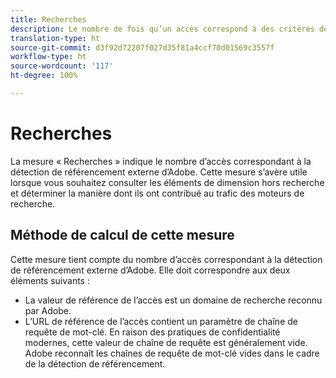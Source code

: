 ```yaml
---
title: Recherches
description: Le nombre de fois qu’un accès correspond à des critères de recherche externes.
translation-type: ht
source-git-commit: d3f92d72207f027d35f81a4ccf70d01569c3557f
workflow-type: ht
source-wordcount: '117'
ht-degree: 100%

---
```



# Recherches

La mesure « Recherches » indique le nombre d’accès correspondant à la détection de référencement externe d’Adobe. Cette mesure s’avère utile lorsque vous souhaitez consulter les éléments de dimension hors recherche et déterminer la manière dont ils ont contribué au trafic des moteurs de recherche.

## Méthode de calcul de cette mesure

Cette mesure tient compte du nombre d’accès correspondant à la détection de référencement externe d’Adobe. Elle doit correspondre aux deux éléments suivants :

* La valeur de référence de l’accès est un domaine de recherche reconnu par Adobe.
* L’URL de référence de l’accès contient un paramètre de chaîne de requête de mot-clé. En raison des pratiques de confidentialité modernes, cette valeur de chaîne de requête est généralement vide. Adobe reconnaît les chaînes de requête de mot-clé vides dans le cadre de la détection de référencement.
